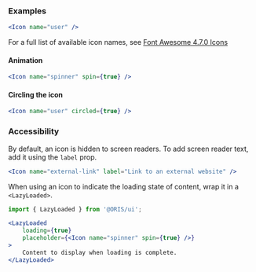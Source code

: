 
### Examples

```jsx
<Icon name="user" />
```

For a full list of available icon names, see [Font Awesome 4.7.0 Icons](https://fontawesome.com/v4.7.0/icons/)

#### Animation

```jsx
<Icon name="spinner" spin={true} />
```

#### Circling the icon

```jsx
<Icon name="user" circled={true} />
```

### Accessibility

By default, an icon is hidden to screen readers. To add screen reader text, add it using the `label` prop.

```jsx
<Icon name="external-link" label="Link to an external website" />
```

When using an icon to indicate the loading state of content, wrap it in a `<LazyLoaded>`.

```jsx
import { LazyLoaded } from '@ORIS/ui';

<LazyLoaded 
    loading={true}
    placeholder={<Icon name="spinner" spin={true} />}
>
    Content to display when loading is complete.
</LazyLoaded>
```
